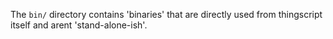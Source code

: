 The `bin/` directory contains 'binaries' that are directly used from thingscript
itself and arent 'stand-alone-ish'.

